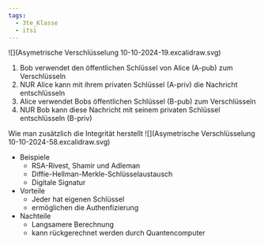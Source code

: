 ```yaml
---
tags:
  - 3te_Klasse
  - itsi
---
```

![](Asymetrische Verschlüsselung 10-10-2024-19.excalidraw.svg)

1. Bob verwendet den öffentlichen Schlüssel von Alice (A-pub) zum Verschlüsseln 
2. NUR Alice kann mit ihrem privaten Schlüssel (A-priv) die Nachricht entschlüsseln 
3. Alice verwendet Bobs öffentlichen Schlüssel (B-pub) zum Verschlüsseln 
4. NUR Bob kann diese Nachricht mit seinem privaten Schlüssel entschlüsseln (B-priv)

Wie man zusätzlich die Integrität herstellt
![](Asymetrische Verschlüsselung 10-10-2024-58.excalidraw.svg)

- Beispiele 
	- RSA-Rivest, Shamir und Adleman 
	- Diffie-Hellman-Merkle-Schlüsselaustausch 
	- Digitale Signatur 
- Vorteile 
	- Jeder hat eigenen Schlüssel 
	- ermöglichen die Authenfizierung 
- Nachteile 
	- Langsamere Berechnung 
	- kann rückgerechnet werden durch Quantencomputer
